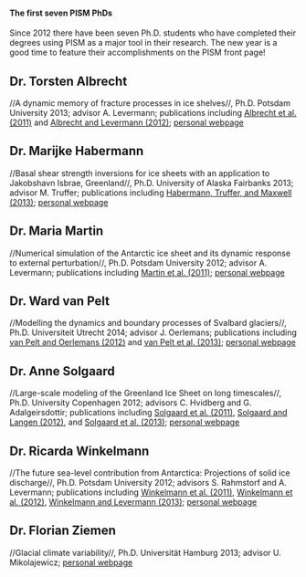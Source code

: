 #### The first seven PISM PhDs

Since 2012 there have been seven Ph.D. students who have completed their
degrees using PISM as a major tool in their research. The new year is a
good time to feature their accomplishments on the PISM front page!

Dr. Torsten Albrecht
--------------------

//A dynamic memory of fracture processes in ice shelves//, Ph.D. Potsdam
University 2013; advisor A. Levermann; publications including [Albrecht
et al. (2011)](:publications#section2011) and [Albrecht and
Levermann (2012)](:publications#section2012); [personal
webpage](http://www.pik-potsdam.de/~albrecht/)

Dr. Marijke Habermann
---------------------

//Basal shear strength inversions for ice sheets with an application to
Jakobshavn Isbrae, Greenland//, Ph.D. University of Alaska Fairbanks
2013; advisor M. Truffer; publications including [Habermann, Truffer,
and Maxwell (2013)](:publications#section2013); [personal
webpage](http://glaciers.gi.alaska.edu/people/habermann)

Dr. Maria Martin
----------------

//Numerical simulation of the Antarctic ice sheet and its dynamic
response to external perturbation//, Ph.D. Potsdam University 2012;
advisor A. Levermann; publications including [Martin et al.
(2011)](:publications#section2011); [personal
webpage](http://www.pik-potsdam.de/~martin/)

Dr. Ward van Pelt
-----------------

//Modelling the dynamics and boundary processes of Svalbard glaciers//,
Ph.D. Universiteit Utrecht 2014; advisor J. Oerlemans; publications
including [van Pelt and Oerlemans
(2012)](:publications#section2012) and [van Pelt et al.
(2013)](:publications#section2013); [personal
webpage](http://www.wardvanpelt.com)

Dr. Anne Solgaard
-----------------

//Large-scale modeling of the Greenland Ice Sheet on long timescales//,
Ph.D. University Copenhagen 2012; advisors C. Hvidberg and G.
Adalgeirsdottir; publications including [Solgaard et al.
(2011)](:publications#section2011), [Solgaard and Langen
(2012)](:publications#section2012), and [Solgaard et al.
(2013)](:publications#section2013); [personal
webpage](http://www.iceandclimate.nbi.ku.dk/staff/description/?id=246112)

Dr. Ricarda Winkelmann
----------------------

//The future sea-level contribution from Antarctica: Projections of
solid ice discharge//, Ph.D. Potsdam University 2012; advisors S.
Rahmstorf and A. Levermann; publications including [Winkelmann et al.
(2011)](:publications#section2011), [Winkelmann et al.
(2012)](:publications#section2012), [Winkelmann and Levermann
(2013)](:publications#section2013); [personal
webpage](http://www.pik-potsdam.de/~ricardaw/)

Dr. Florian Ziemen
------------------

//Glacial climate variability//, Ph.D. Universität Hamburg 2013; advisor
U. Mikolajewicz; [personal
webpage](http://www.mpimet.mpg.de/en/staff/florian-ziemen.html)
